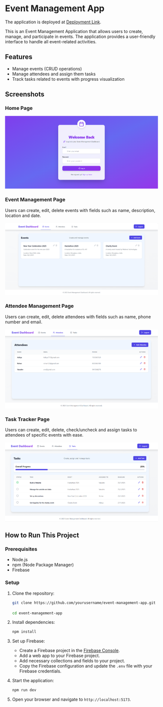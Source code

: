 # Event Management App

The application is deployed at [Deployment Link](https://your-deployment-link.com).

This is an Event Management Application that allows users to create, manage, and participate in events. The application provides a user-friendly interface to handle all event-related activities.

## Features

- Manage events (CRUD operations)
- Manage attendees and assign them tasks
- Track tasks related to events with progress visualization

## Screenshots

### Home Page
![Login/SignUp Page](screenshots/home_page.png)

### Event Management Page
Users can create, edit, delete events with fields such as name, description, location and date. <br /><br />
![Event Management Page](screenshots/event_management_page.png)

### Attendee Management Page
Users can create, edit, delete attendees with fields such as name, phone number and email. <br /><br />
![Attendee Management Page](screenshots/attendee_management_page.png)

### Task Tracker Page
Users can create, edit, delete, check/uncheck and assign tasks to attendees of specific events with ease. <br /><br />
![Task Tracker Page](screenshots/task_tracker_page.png)

## How to Run This Project

### Prerequisites

- Node.js
- npm (Node Package Manager)
- Firebase

### Setup

1. Clone the repository:
    ```bash
    git clone https://github.com/yourusername/event-management-app.git

    cd event-management-app
    ```

2. Install dependencies:
    ```bash
    npm install
    ```

3. Set up Firebase:
    - Create a Firebase project in the [Firebase Console](https://console.firebase.google.com/).
    - Add a web app to your Firebase project.
    - Add necessary collections and fields to your project.
    - Copy the Firebase configuration and update the `.env` file with your Firebase credentials.

4. Start the application:
    ```bash
    npm run dev
    ```

5. Open your browser and navigate to `http://localhost:5173`.